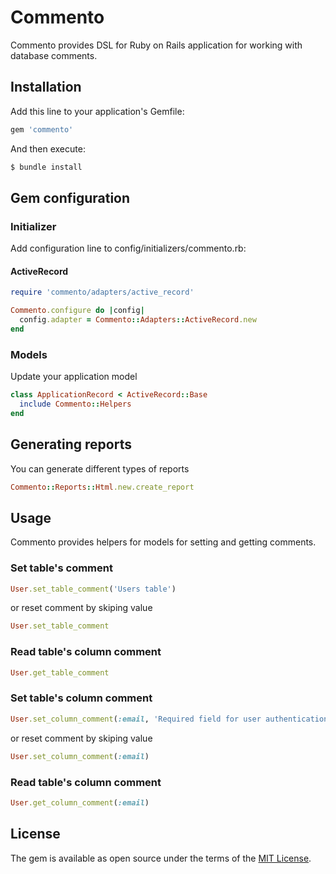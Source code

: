 # Commento

Commento provides DSL for Ruby on Rails application for working with database comments.

## Installation

Add this line to your application's Gemfile:
```ruby
gem 'commento'
```

And then execute:
```bash
$ bundle install
```

## Gem configuration

### Initializer

Add configuration line to config/initializers/commento.rb:

#### ActiveRecord

```ruby
require 'commento/adapters/active_record'

Commento.configure do |config|
  config.adapter = Commento::Adapters::ActiveRecord.new
end
```

### Models

Update your application model

```ruby
class ApplicationRecord < ActiveRecord::Base
  include Commento::Helpers
end
```

## Generating reports

You can generate different types of reports

```ruby
Commento::Reports::Html.new.create_report
```

## Usage

Commento provides helpers for models for setting and getting comments.

### Set table's comment

```ruby
User.set_table_comment('Users table')
```

or reset comment by skiping value
```ruby
User.set_table_comment
```

### Read table's column comment

```ruby
User.get_table_comment
```

### Set table's column comment

```ruby
User.set_column_comment(:email, 'Required field for user authentication')
```

or reset comment by skiping value
```ruby
User.set_column_comment(:email)
```

### Read table's column comment

```ruby
User.get_column_comment(:email)
```

## License
The gem is available as open source under the terms of the [MIT License](https://opensource.org/licenses/MIT).
